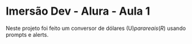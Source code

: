 # Imersão Dev - Alura - Aula 1

Neste projeto foi feito um conversor de dólares (U$) para reais (R$) usando prompts e alerts. 
